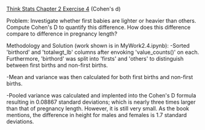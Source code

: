 [Think Stats Chapter 2 Exercise 4](http://greenteapress.com/thinkstats2/html/thinkstats2003.html#toc24) (Cohen's d)

Problem:
Investigate whether first babies are lighter or heavier than others.  Compute Cohen's D to quantify this difference.  How does this difference compare to difference in pregnancy length?

Methodology and Solution (work shown is in MyWork2.4.ipynb):
-Sorted 'birthord' and 'totalwgt_lb' columns after envoking 'value_counts()' on each.  Furthermore, 'birthord' was split into 'firsts' and 'others' to distinguish between first births and non-first births.  

-Mean and variance was then calculated for both first births and non-first births.

-Pooled variance was calculated and implented into the Cohen's D formula resulting in 0.08867 standard deviations; which is nearly three times larger than that of pregnancy length.  However, it is still very small.  As the book mentions, the difference in height for males and females is 1.7 standard deviations.
